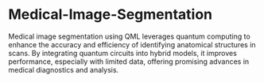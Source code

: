 # Medical-Image-Segmentation
Medical image segmentation using QML leverages quantum computing to enhance the accuracy and efficiency of identifying anatomical structures in scans. By integrating quantum circuits into hybrid models, it improves performance, especially with limited data, offering promising advances in medical diagnostics and analysis.
